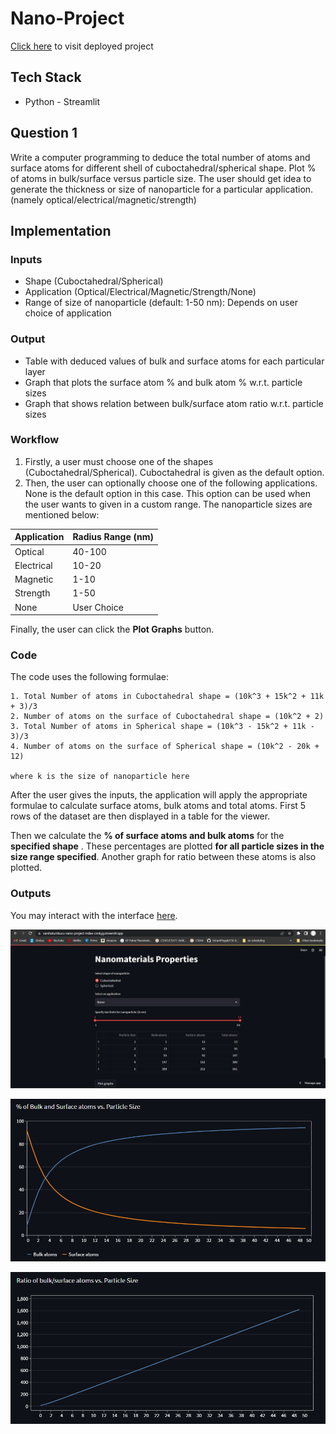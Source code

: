 # Nano-Project

[Click here](https://varshatumburu-nano-project-index-csnkyg.streamlit.app/) to visit deployed project

## Tech Stack

* Python - Streamlit

## Question 1

Write a computer programming to deduce the total number of atoms and surface atoms for different shell of cuboctahedral/spherical shape. Plot % of atoms in bulk/surface versus particle size. The user should get idea to generate the thickness or size of nanoparticle for a particular application.(namely optical/electrical/magnetic/strength)

## Implementation

### Inputs

* Shape (Cuboctahedral/Spherical)
* Application (Optical/Electrical/Magnetic/Strength/None)
* Range of size of nanoparticle (default: 1-50 nm): Depends on user choice of application

### Output

* Table with deduced values of bulk and surface atoms for each particular layer
* Graph that plots the surface atom % and bulk atom % w.r.t. particle sizes
* Graph that shows relation between bulk/surface atom ratio w.r.t. particle sizes

### Workflow

1. Firstly, a user must choose one of the shapes (Cuboctahedral/Spherical). Cuboctahedral is given as the default option.
2. Then, the user can optionally choose one of the following applications. None is the default option in this case. This option can be used when the user wants to given in a custom range. The nanoparticle sizes are mentioned below:

| Application | Radius Range (nm) |
| ----------- | ----------------- |
| Optical     | 40-100            |
| Electrical  | 10-20             |
| Magnetic    | 1-10              |
| Strength    | 1-50              |
| None        | User Choice       |

Finally, the user can click the **Plot Graphs** button.

### Code

The code uses the following formulae:

```
1. Total Number of atoms in Cuboctahedral shape = (10k^3 + 15k^2 + 11k + 3)/3
2. Number of atoms on the surface of Cuboctahedral shape = (10k^2 + 2)
3. Total Number of atoms in Spherical shape = (10k^3 - 15k^2 + 11k - 3)/3
4. Number of atoms on the surface of Spherical shape = (10k^2 - 20k + 12)

where k is the size of nanoparticle here
```

After the user gives the inputs, the application will apply the appropriate formulae to calculate surface atoms, bulk atoms and total atoms. First 5 rows of the dataset are then displayed in a table for the viewer. 

Then we calculate the **% of surface atoms and bulk atoms** for the **specified shape** . These percentages are plotted **for all particle sizes in the size range specified**. Another graph for ratio between these atoms is also plotted. 

### Outputs

You may interact with the interface [here](https://varshatumburu-nano-project-index-csnkyg.streamlit.app/).

![1669528246786](image/README/1669528246786.png)

![1669528280469](image/README/1669528280469.png)

![1669528301188](image/README/1669528301188.png)
